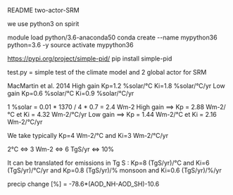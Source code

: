 README two-actor-SRM

we use python3 on spirit

module load python/3.6-anaconda50
conda create --name mypython36 python=3.6 -y
source activate mypython36

https://pypi.org/project/simple-pid/
pip install simple-pid

test.py  = simple test of the climate model and 2 global actor for SRM

MacMartin et al. 2014 
High gain Kp=1.2 %solar/°C   Ki=1.8 %solar/°C/yr
Low  gain Kp=0.6 %solar/°C   Ki=0.9 %solar/°C/yr 

1 %solar = 0.01 * 1370 / 4 * 0.7 = 2.4 Wm-2
High gain ==> Kp = 2.88 Wm-2/°C  et Ki = 4.32 Wm-2/°C/yr
Low gain  ==> Kp = 1.44 Wm-2/°C  et Ki = 2.16 Wm-2/°C/yr

We take typically Kp=4 Wm-2/°C and Ki=3 Wm-2/°C/yr

2°C <=> 3 Wm-2 <=> 6 TgS/yr <=> 10%

It can be translated for emissions in Tg S : Kp=8 (TgS/yr)/°C and Ki=6 (TgS/yr)/°C/yr
and Kp=0.8 (TgS/yr)/% monsoon and Ki=0.6 (TgS/yr)/%/yr

precip change [%] = -78.6*(AOD_NH-AOD_SH)-10.6 
